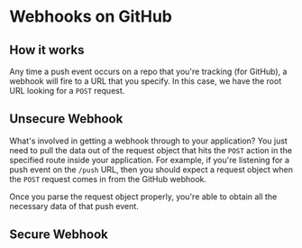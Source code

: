 # Webhooks on GitHub

## How it works

Any time a push event occurs on a repo that you're tracking (for GitHub), a
webhook will fire to a URL that you specify. In this case, we have the
root URL looking for a `POST` request.

## Unsecure Webhook

What's involved in getting a webhook through to your application? You
just need to pull the data out of the request object that hits the
`POST` action in the specified route inside your application. For
example, if you're listening for a push event on the `/push` URL, then
you should expect a request object when the `POST` request comes in from
the GitHub webhook.

Once you parse the request object properly, you're able to obtain all
the necessary data of that push event.

## Secure Webhook

